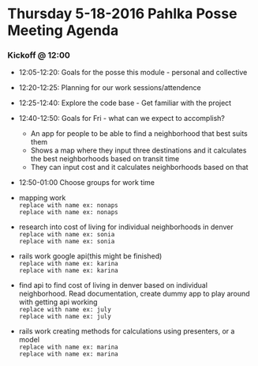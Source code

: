 # Thursday 5-18-2016 Pahlka Posse Meeting Agenda

### Kickoff @ 12:00

 * 12:05-12:20:  Goals for the posse this module - personal and collective
 * 12:20-12:25:  Planning for our work sessions/attendence
 * 12:25-12:40:  Explore the code base - Get familiar with the project
 * 12:40-12:50:  Goals for Fri - what can we expect to accomplish?
   * An app for people to be able to find a neighborhood that best suits them
   * Shows a map where they input three destinations and it calculates the best neighborhoods based on transit time
   * They can input cost and it calculates neighborhoods based on that
   
* 12:50-01:00    Choose groups for work time
 * mapping work  
  `replace with name ex: nonaps`  
  `replace with name ex: nonaps`  
 * research into cost of living for individual neighborhoods in denver  
  `replace with name ex: sonia`  
  `replace with name ex: sonia`  
 * rails work google api(this might be finished)  
  `replace with name ex: karina`  
  `replace with name ex: karina`  
 * find api to find cost of living in denver based on individual neighborhood. Read documentation, create dummy app to play    around with getting api working  
  `replace with name ex: july`  
  `replace with name ex: july`  
 * rails work creating methods for calculations using presenters, or a model  
  `replace with name ex: marina`  
  `replace with name ex: marina`  
